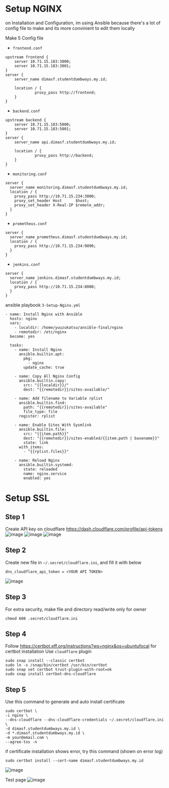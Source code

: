 # Setup NGINX
on Installation and Configuration, im using Ansible because there's a lot of config file to make and its more convinient to edit them locally

Make 5 Config file

- `frontend.conf`
```
upstream frontend { 
    server 10.71.15.183:3000;
    server 10.71.15.183:3001;
}
server { 
    server_name dimasf.studentdumbways.my.id; 
  
    location / { 
             proxy_pass http://frontend;
    }
}
```

- `backend.conf`
```
upstream backend { 
    server 10.71.15.183:5000;
    server 10.71.15.183:5001;
}
server { 
    server_name api.dimasf.studentdumbways.my.id; 
  
    location / { 
             proxy_pass http://backend;
    }
}
```

- `monitoring.conf`
```
server {
  server_name monitoring.dimasf.studentdumbways.my.id;
  location / {
    proxy_pass http://10.71.15.234:3000;
    proxy_set_header Host      $host;
    proxy_set_header X-Real-IP $remote_addr;
  }
}
```

- `prometheus.conf`
```
server {
  server_name prometheus.dimasf.studentdumbways.my.id;
  location / {
    proxy_pass http://10.71.15.234:9090;
  }
}
```
- `jenkins.conf`
```
server {
  server_name jenkins.dimasf.studentdumbways.my.id;
  location / {
    proxy_pass http://10.71.15.234:8080;
  }
}
```

ansible playbook `3-Setup-Nginx.yml`
```
- name: Install Nginx with Ansible
  hosts: nginx
  vars:
    - localdir: /home/yuuzukatsu/ansible-final/nginx
    - remotedir: /etc/nginx
  become: yes

  tasks:
    - name: Install Nginx
      ansible.builtin.apt:
        pkg: 
          - nginx
        update_cache: true

    - name: Copy All Nginx Config
      ansible.builtin.copy:
        src: "{{localdir}}/"
        dest: "{{remotedir}}/sites-available/"

    - name: Add filename to Variable rplist
      ansible.builtin.find:
        path: "{{remotedir}}/sites-available"
        file_type: file
      register: rplist

    - name: Enable Sites With Sysmlink
      ansible.builtin.file:
        src: "{{item.path}}"
        dest: "{{remotedir}}/sites-enabled/{{item.path | basename}}"
        state: link
      with_items:
        - "{{rplist.files}}"

    - name: Reload Nginx
      ansible.builtin.systemd:
        state: reloaded
        name: nginx.service
        enabled: yes

```

# Setup SSL


## Step 1
Create API key on cloudflare <https://dash.cloudflare.com/profile/api-tokens>
![image](https://user-images.githubusercontent.com/67664879/192566344-f2053da6-03b6-4e2c-8168-f14ffe546ee3.png)
![image](https://user-images.githubusercontent.com/67664879/192566397-a6432523-3e93-41ce-82aa-763379f0ecd3.png)
![image](https://user-images.githubusercontent.com/67664879/192566547-7c81f95f-9422-4ba6-83ac-beea85ef655e.png)

## Step 2
Create new file in `~/.secret/cloudflare.ini`, and fill it with below
```
dns_cloudflare_api_token = <YOUR API TOKEN>
```
![image](https://user-images.githubusercontent.com/67664879/192567659-f6aab7a3-a249-49ab-af7f-579fdd435284.png)

## Step 3
For extra security, make file and directory read/write only for owner
```
chmod 600 .secret/cloudflare.ini
```

## Step 4
Follow <https://certbot.eff.org/instructions?ws=nginx&os=ubuntufocal> for certbot installation
Use `cloudflare` plugin
```
sudo snap install --classic certbot
sudo ln -s /snap/bin/certbot /usr/bin/certbot
sudo snap set certbot trust-plugin-with-root=ok
sudo snap install certbot-dns-cloudflare
```

## Step 5
Use this command to generate and auto install certificate
```
sudo certbot \
-i nginx \
--dns-cloudflare --dns-cloudflare-credentials ~/.secret/cloudflare.ini \
-d dimasf.studentdumbways.my.id \
-d *.dimasf.studentdumbways.my.id \
-m your@email.com \
--agree-tos -n
```
if certificate installation shows error, try this command (shown on error log)
```
sudo certbot install --cert-name dimasf.studentdumbways.my.id
```

![image](https://user-images.githubusercontent.com/67664879/192576103-b508d003-675d-448b-929a-c1de4b60c0fe.png)

Test page
![image](https://user-images.githubusercontent.com/67664879/192581868-27ffe55c-024b-4605-b3bc-11a262b40066.png)

